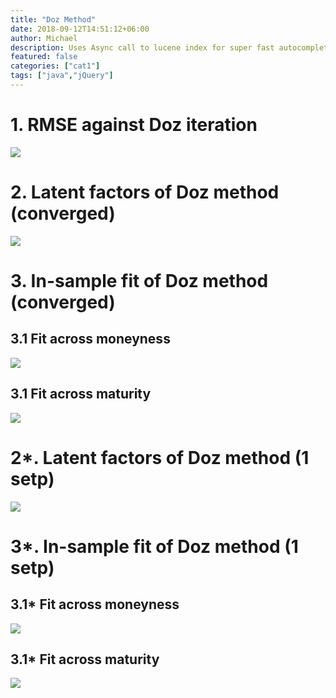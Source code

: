 ```yaml
---
title: "Doz Method"
date: 2018-09-12T14:51:12+06:00
author: Michael
description: Uses Async call to lucene index for super fast autocompletion to address performance issue loading config.
featured: false
categories: ["cat1"]
tags: ["java","jQuery"]
---
```


# 1. RMSE against Doz iteration
![](https://drive.google.com/uc?export=view&id=0B9DzYBQbrkqTZGNJelFZMS1zUTA)

# 2. Latent factors of Doz method (converged)
![](https://drive.google.com/uc?export=view&id=0B9DzYBQbrkqTZUdOdnJvVWFORDg)

# 3. In-sample fit of Doz method (converged)
## 3.1 Fit across moneyness
![](https://drive.google.com/uc?export=view&id=0B9DzYBQbrkqTcThzajYtWDZIYk0)
## 3.1 Fit across maturity
![](https://drive.google.com/uc?export=view&id=0B9DzYBQbrkqTcTVaUE9ldFZZb2M)



# 2*. Latent factors of Doz method (1 setp)
![](https://drive.google.com/uc?export=view&id=0B9DzYBQbrkqTa1BXLXd2VkRZQzQ)

# 3*. In-sample fit of Doz method (1 setp)
## 3.1* Fit across moneyness
![](https://drive.google.com/uc?export=view&id=0B9DzYBQbrkqTVF9sSXlpTHB2ZUU)
## 3.1* Fit across maturity
![](https://drive.google.com/uc?export=view&id=0B9DzYBQbrkqTMG9qWVFhZ2swdDg)
